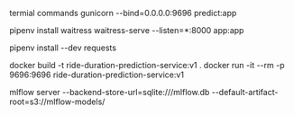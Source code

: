 
termial commands
gunicorn --bind=0.0.0.0:9696 predict:app

pipenv install waitress
waitress-serve --listen=*:8000 app:app

pipenv install --dev requests

docker build -t ride-duration-prediction-service:v1 .
docker run -it --rm -p 9696:9696 ride-duration-prediction-service:v1

mlflow server --backend-store-url=sqlite:///mlflow.db --default-artifact-root=s3://mlflow-models/